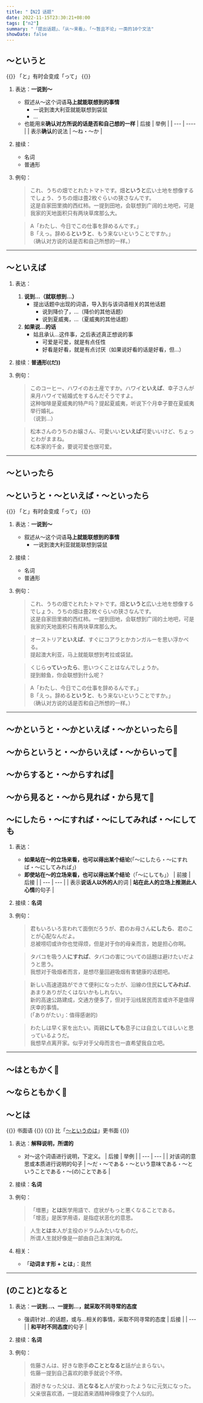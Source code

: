 ```yaml
---
title: "【N2】话题"
date: 2022-11-15T23:30:21+08:00
tags: ["n2"]
summary: "「提出话题」、「从〜来看」、「〜暂且不论」一类的10个文法"
showDate: false
---
```


## 〜というと
{{<alert>}}
「と」有时会变成「って」
{{</alert>}}
1. 表达：**一说到〜**
    - 叙述从〜这个词语**马上就能联想到的事情**
        - 一说到澳大利亚就能联想到袋鼠
        - ...
    - 也能用来**确认对方所说的话是否和自己想的一样**
    | 后接 | 举例 |
    | --- | ---- |
    | 表示**确认**的说法 | 〜ね・〜か |
2. 接续：
    - 名词
    - 普通形
3. 例句：
    > これ、うちの畑でとれたトマトです。畑**というと**広い土地を想像するでしょう、うちの畑は畳2枚ぐらいの狭さなんです。  
    这是自家田里摘的西红柿。一提到田地，会联想到广阔的土地吧，可是我家的天地面积只有两块草席那么大。

    > A「わたし、今日でこの仕事を辞めるんです。」  
    B「えっ。辞める**というと**、もう来ないということですか。」  
    （确认对方说的话是否和自己所想的一样。）

---
## 〜といえば
1. 表达：
    1. **说到...（就联想到...）**
        - 提出话题中出现的词语，导入到与该词语相关的其他话题
            - 说到降价了，...（降价的其他话题）
            - 说到夏威夷，...（夏威夷的其他话题）
    2. **如果说...的话**
        - 姑且承认...这件事，之后表述真正想说的事
            - 可爱是可爱，就是有点任性
            - 好看是好看，就是有点讨厌（如果说好看的话是好看，但...）

2. 接续：**普通形((だ))**
3. 例句：
    > このコーヒー、ハワイのお土産ですか。ハワイ**といえば**、幸子さんが来月ハワイで結婚式をするんだそうですよ。  
    这种咖啡是夏威夷的特产吗？提起夏威夷，听说下个月幸子要在夏威夷举行婚礼。  
    （说到...）

    > 松本さんのうちのお嬢さん、可愛いい**といえば**可愛いいけど、ちょっとわがままね。  
    松本家的千金，要说可爱也很可爱。

---
## 〜といったら
## 〜というと・〜といえば・〜といったら
{{<alert>}}
「と」有时会变成「って」
{{</alert>}}
1. 表达：**一说到〜**
    - 叙述从〜这个词语**马上就能联想到的事情**
        - 一说到澳大利亚就能联想到袋鼠
2. 接续：
    - 名词
    - 普通形
3. 例句：
    > これ、うちの畑でとれたトマトです。畑**というと**広い土地を想像するでしょう、うちの畑は畳2枚ぐらいの狭さなんです。  
    这是自家田里摘的西红柿。一提到田地，会联想到广阔的土地吧，可是我家的天地面积只有两块草席那么大。

    > オーストリア**といえば**、すぐにコアラとかカンガルーを思い浮かべる。  
    提起澳大利亚，马上就能联想到考拉或袋鼠。

    > くじら**っていったら**、思いつくことはなんでしょうか。  
    提到鲸鱼，你会联想到什么呢？

    > A「わたし、今日でこの仕事を辞めるんです。」  
    B「えっ。辞める**というと**、もう来ないということですか。」  
    （确认对方说的话是否和自己所想的一样。）

---
## 〜かというと・〜かといえば・〜かといったら📍
## 〜からというと・〜からいえば・〜からいって📍
## 〜からすると・〜からすれば📍
## 〜から見ると・〜から見れば・から見て📍
## 〜にしたら・〜にすれば・〜にしてみれば・〜にしても
1. 表达：
    - **如果站在〜的立场来看，也可以得出某个结论**(「〜にしたら・〜にすれば・〜にしてみれば」)
    - **即使站在〜的立场来看，也可以得出某个结论**（「〜にしても」）
    | 前接 | 后接 |
    | --- | --- |
    | 表示**说话人以外的人**的词 | **站在此人的立场上推测此人心情**的句子 |
2. 接续：**名词**
3. 例句：

    > 君もいろいろ言われて面倒だろうが、君のお母さん**にしたら**、君のことが心配なんだよ。  
    总被唠叨或许你也觉得烦，但是对于你的母亲而言，她是担心你啊。

    > タバコを吸う人**にすれば**、タバコの害についての話題は避けたいだようと思う。  
    我想对于吸烟者而言，是想尽量回避吸烟有害健康的话题吧。

    > 新しい高速道路ができて便利になったが、沿線の住民**にしてみれば**、あまりありがたくはないかもしれない。  
    新的高速公路建成，交通方便多了，但对于沿线居民而言或许不是值得庆幸的事情。  
    (「ありがたい」：值得感谢的)

    > わたしは早く家を出たい。両親**にしても**息子には自立してほしいと思っているようだ。  
    我想早点离开家。似乎对于父母而言也一直希望我自立吧。

---
## 〜はともかく📍
## 〜ならともかく📍
## 〜とは
{{<badge>}}
书面语
{{</badge>}}
{{<alert>}}
比「[〜というのは](/n3/c/#というのはだ)」更书面
{{</alert>}}

1. 表达：**解释说明，所谓的**
    - 对〜这个词语进行说明，下定义。
    | 后接 | 举例 |
    | --- | --- |
    | 对该词的意思或本质进行说明的句子 | 〜だ・〜である・〜という意味である・〜ということである・〜(の)ことである |
2. 接续：**名词**
3. 例句：
    > 「増悪」**とは**医学用語で、症状がもっと悪くなることである。  
    「增恶」是医学用语，是指症状恶化的意思。

    > 人生**とは**本人が主役のドラムみたいなものだ。  
    所谓人生就好像是一部由自己主演的戏。
4. 相关：
    - 「**动词ます形 + とは**」：竟然

---
## (のこと)となると
1. 表达：**一说到...、一提到...，就采取不同寻常的态度**
    - 强调针对...的话题，或与...相关的事情，采取不同寻常的态度
    | 后接 |
    | --- |
    | **和平时不同态度**的句子 |

2. 接续：**名词**
3. 例句：
    > 佐藤さんは、好きな歌手**のこととなると**話が止まらない。  
    佐藤一提到自己喜欢的歌手就说个不停。

    > 酒好きなった父は、酒**となると**人が変わったようなに元気になった。  
    父亲很喜欢酒，一提起酒来酒精神得像变了个人似的。